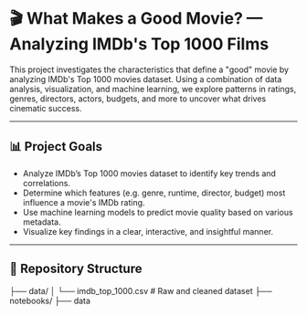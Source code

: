 # 🎬 What Makes a Good Movie? — Analyzing IMDb's Top 1000 Films

This project investigates the characteristics that define a "good" movie by analyzing IMDb's Top 1000 movies dataset. Using a combination of data analysis, visualization, and machine learning, we explore patterns in ratings, genres, directors, actors, budgets, and more to uncover what drives cinematic success.

---

## 📊 Project Goals

- Analyze IMDb’s Top 1000 movies dataset to identify key trends and correlations.
- Determine which features (e.g. genre, runtime, director, budget) most influence a movie's IMDb rating.
- Use machine learning models to predict movie quality based on various metadata.
- Visualize key findings in a clear, interactive, and insightful manner.

---

## 📁 Repository Structure
├── data/
│ └── imdb_top_1000.csv # Raw and cleaned dataset
├── notebooks/
  ├── data

